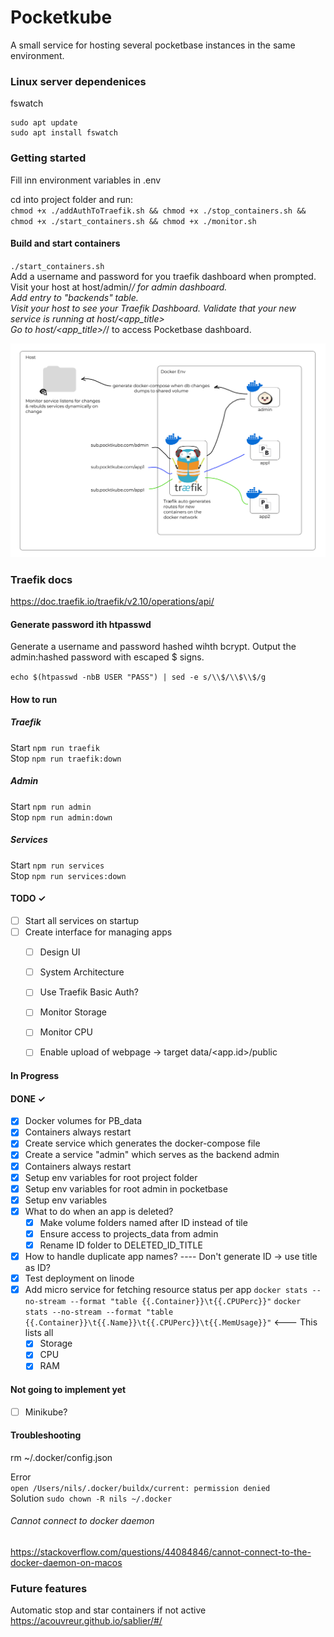 # Pocketkube
A small service for hosting several pocketbase instances in the same environment.

### Linux server dependenices
fswatch
```
sudo apt update  
sudo apt install fswatch
```

### Getting started
Fill inn environment variables in .env

cd into project folder and run:  
`chmod +x ./addAuthToTraefik.sh && chmod +x ./stop_containers.sh && chmod +x ./start_containers.sh && chmod +x ./monitor.sh`  

#### Build and start containers
`./start_containers.sh`  
Add a username and password for you traefik dashboard when prompted.  
Visit your host at host/admin/_/ for admin dashboard.  
Add entry to "backends" table.  
Visit your host to see your Traefik Dashboard. Validate that your new service is running at host/<app_title>  
Go to host/<app_title>/_/ to access Pocketbase dashboard.  



![](./architecture.png)


### Traefik docs
https://doc.traefik.io/traefik/v2.10/operations/api/


#### Generate password ith htpasswd
Generate a username and password hashed wihth bcrypt. Output the admin:hashed password with escaped $ signs.

`echo $(htpasswd -nbB USER "PASS") | sed -e s/\\$/\\$\\$/g`

#### How to run

##### Traefik
Start `npm run traefik`  
Stop  `npm run traefik:down`  

##### Admin
Start `npm run admin`  
Stop  `npm run admin:down`  

##### Services
Start `npm run services`  
Stop  `npm run services:down`  


#### TODO ✓
- [ ] Start all services on startup  
- [ ] Create interface for managing apps
    - [ ] Design UI
    - [ ] System Architecture
    - [ ] Use Traefik Basic Auth?
    - [ ] Monitor Storage
    - [ ] Monitor CPU
    - [ ] Enable upload of webpage -> target data/<app.id>/public


#### In Progress



#### DONE ✓
- [x] Docker volumes for PB_data  
- [x] Containers always restart  
- [x] Create service which generates the docker-compose file
- [x] Create a service "admin" which serves as the backend admin
- [x] Containers always restart  
- [x] Setup env variables for root project folder
- [x] Setup env variables for root admin in pocketbase
- [x] Setup env variables
- [x] What to do when an app is deleted?
    - [x] Make volume folders named after ID instead of tile
    - [x] Ensure access to projects_data from admin
    - [x] Rename ID folder to DELETED_ID_TITLE
- [x] How to handle duplicate app names?  ---- Don't generate ID -> use title as ID?
- [x] Test deployment on linode
- [x] Add micro service for fetching resource status per app
    `docker stats --no-stream --format "table {{.Container}}\t{{.CPUPerc}}"`
    `docker stats --no-stream --format "table {{.Container}}\t{{.Name}}\t{{.CPUPerc}}\t{{.MemUsage}}"` <--- This lists all
    - [x] Storage
    - [x] CPU
    - [x] RAM

#### Not going to implement yet
- [ ] Minikube?


#### Troubleshooting
rm  ~/.docker/config.json  

Error  
`open /Users/nils/.docker/buildx/current: permission denied`  
Solution `sudo chown -R nils ~/.docker`  


###### Cannot connect to docker daemon
https://stackoverflow.com/questions/44084846/cannot-connect-to-the-docker-daemon-on-macos



### Future features

Automatic stop and star containers if not active
https://acouvreur.github.io/sablier/#/